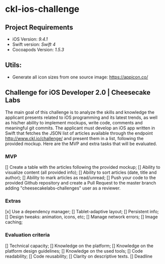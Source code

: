 # ckl-ios-challenge

## Project Requirements

* iOS Version: *9.4.1*
* Swift version: *Swift 4*
* Cocoapods Version: *1.5.3*

## Utils:

* Generate all icon sizes from one source image: https://appicon.co/

## Challenge for iOS Developer 2.0 | Cheesecake Labs

The main goal of this challenge is to analyze the skills and knowledge the applicant presents related to iOS programming and its latest trends, as well as his/her ability to implement mockups, write code, comments and meaningful git commits.
The applicant must develop an iOS app written in Swift that fetches the JSON list of articles available through the endpoint http://www.ckl.io/challenge/ and present them in a list, following the provided mockup. Here are the MVP and extra tasks that will be evaluated.

### MVP

[] Create a table with the articles following the provided mockup;
[] Ability to visualize content (all provided info);
[] Ability to sort articles (date, title and author);
[] Ability to mark articles as read/unread;
[] Push your code to the provided Github repository and create a Pull Request to the master branch adding "cheesecakelabs-challenges" user as a reviewer.

### Extras

[x] Use a dependency manager;
[] Tablet-adaptive layout;
[] Persistent info;
[] Design tweaks: animation, icons, etc;
[] Manage network errors;
[] Image caching;

### Evaluation criteria

[] Technical capacity;
[] Knowledge on the platform;
[] Knowledge on the platform design guidelines;
[] Knowledge on the used tools;
[] Code readability;
[] Code reusability;
[] Clarity on descriptive texts.
[] Deadline
